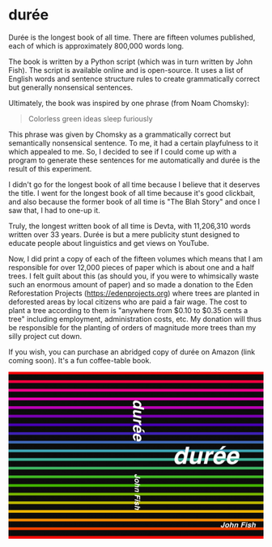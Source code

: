 # durée
Durée is the longest book of all time. There are fifteen volumes published, each of which is approximately 800,000 words long.

The book is written by a Python script (which was in turn written by John Fish). The script is available online and is open-source. It uses a list of English words and sentence structure rules to create grammatically correct but generally nonsensical sentences.

Ultimately, the book was inspired by one phrase (from Noam Chomsky):

> Colorless green ideas sleep furiously

This phrase was given by Chomsky as a grammatically correct but semantically nonsensical sentence. To me, it had a certain playfulness to it which appealed to me. So, I decided to see if I could come up with a program to generate these sentences for me automatically and durée is the result of this experiment.

I didn't go for the longest book of all time because I believe that it deserves the title. I went for the longest book of all time because it's good clickbait, and also because the former book of all time is "The Blah Story" and once I saw that, I had to one-up it.

Truly, the longest written book of all time is Devta, with 11,206,310 words written over 33 years. Durée is but a mere publicity stunt designed to educate people about linguistics and get views on YouTube.

Now, I did print a copy of each of the fifteen volumes which means that I am responsible for over 12,000 pieces of paper which is about one and a half trees. I felt guilt about this (as should you, if you were to whimsically waste such an enormous amount of paper) and so made a donation to the Eden Reforestation Projects (https://edenprojects.org) where trees are planted in deforested areas by local citizens who are paid a fair wage. The cost to plant a tree according to them is "anywhere from $0.10 to $0.35 cents a tree" including employment, administration costs, etc. My donation will thus be responsible for the planting of orders of magnitude more trees than my silly project cut down.

If you wish, you can purchase an abridged copy of durée on Amazon (link coming soon). It's a fun coffee-table book.

![Cover of book](cover.jpg)
